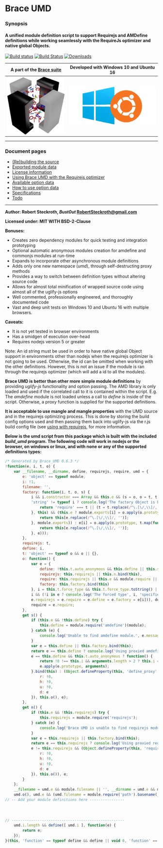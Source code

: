# Brace UMD
### Synopsis

#### A unified module definition script to support Requirejs and AMDefine definitions while working seamlessly with the RequireJs optimizer and native global Objects.

[![Build status](https://ci.appveyor.com/api/projects/status/8ou8s3c7ocq0972h/branch/master?svg=true)](https://ci.appveyor.com/project/restarian/brace-umd/branch/master) [![Build Status](https://travis-ci.org/restarian/brace_umd.svg?branch=master)](https://travis-ci.org/restarian/brace_umd) [![Downloads](https://img.shields.io/npm/dm/brace_umd.svg?svg=true)](https://npmjs.org/package/brace_umd)


| A part of the [Brace suite](https://github.com/restarian/restarian/blob/master/brace/README.md)| Developed with Windows 10 and Ubuntu 16 
| ---- | ----
| ![Brace](https://raw.githubusercontent.com/restarian/restarian/master/brace/doc/image/brace_logo_small.png) | [![Ubuntu on Windows](https://raw.githubusercontent.com/restarian/restarian/master/doc/image/ubuntu_windows_logo.png)](https://github.com/Microsoft/BashOnWindows) | 


------

### Document pages
* [(Re)building the source](https://github.com/restarian/brace_umd/blob/master/doc/build.md)
* [Exported module data ](https://github.com/restarian/brace_umd/blob/master/doc/exported_data.md)
* [License information](https://github.com/restarian/brace_umd/blob/master/doc/license.md)
* [Using Brace UMD with the Requirejs optimizer](https://github.com/restarian/brace_umd/blob/master/doc/optimizer.md)
* [Available option data](https://github.com/restarian/brace_umd/blob/master/doc/options.md)
* [How to use option data](https://github.com/restarian/brace_umd/blob/master/doc/passing_option_data.md)
* [Specifications](https://github.com/restarian/brace_umd/blob/master/doc/specification.md)
* [Todo](https://github.com/restarian/brace_umd/blob/master/doc/todo.md)

----

**Author: Robert Steckroth, _Bust0ut_ [<RobertSteckroth@gmail.com>](mailto:robertsteckroth@gmail.com)**

**Licensed under: MIT WITH BSD-2-Clause**

**Bonuses:**
* Creates zero dependency modules for quick testing and integration prototyping
* Optional automatic anonymous modules creation for amdefine and commonjs modules at run-time
* Expands to incorporate other asynchronous module definitions
* Adds only one new namespace (_umd_), through self-destructing proxy methods
* Provides a way to switch between definition types without altering source code
* Allows for almost total minification of wrapped source code using almost all of the uglify-js options
* Well commented, professionally engineered, and thoroughly documented code
* Vast and deep unit tests on Windows 10 and Ubuntu 16 with multiple browsers.

**Caveats:**
* It is not yet tested in browser environments
* Has a smidgen of execution over-head
* Requires nodejs version 5 or greater

Note: An id string must be used in order to have native global Object support in environments other than nodejs when the requirejs optimizer is not going to be used. Otherwise, the id can be omitted when working with the other definitions. However, this is not an issue if the module is ran through the requirejs optimizer (which will add a id to all the modules).

**Brace UMD is better than other more simple module definitions** by providing _uglify-js_ functionality and option passing. The AMD library is only loaded and used if the correlated call to it is contained within the script. E.g. The *amdefine* module is not loaded unless a call to *define* is inside of the script. Otherwise, a proxy function is supplied for the supported definitions.

**It is acceptable to use mangle and mangle properties** with the UMD source and in the requirejs optimizing process. This is done by storing the build config options used and then passing them back into uglify-js via the r.js build config file (see [using with requirejs](https://github.com/restarian/brace_umd/blob/master/doc/optimizer.md), for more information.

**Below is the umd script from this package which is built with the included *build_umd* program. The following code will work in nodejs or the browser, on windows or linux, and with none or any of the supported definitions types:**

```javascript
/* Generated by Brace_UMD 0.6.3 */
!function(e, i, t, o) {
    var __filename, __dirname, define, requirejs, require, umd = {
        e: 'object' == typeof module,
        i: !1,
        filename: '',
        factory: function(i, t, o, s) {
            i && i.constructor === Array && this.e && (s = o, o = t, t = i, i = this.filename), 
            'string' != typeof i ? console.log('The factory Object is being used but the module does not supply an id parameter. Skipping loading of the module.') : t.every(function(t) {
                return 'require' === t || (t = t.replace(/^\.[\/,\\]/, ''), ('factory' !== this.t.force_type || t in e) && (!this.e || t in module.exports) && t in e || !!console.log('The dependency', t, 'is not loaded into the factory. Skipping loading of the module', i));
            }, this) && (this.e ? module.exports[i] = o.apply(o.prototype, t.map(function(e, i) {
                return this[e.replace(/^\.[\/,\\]/, '')];
            }, module.exports)) : e[i] = o.apply(o.prototype, t.map(function(e, i) {
                return this[e.replace(/^\.[\/,\\]/, '')];
            }, e)));
        },
        requirejs: t,
        define: i,
        t: 'object' == typeof o && o || {},
        o: function() {
            var e = {
                define: !this.t.auto_anonymous && this.define || this.s.bind(this),
                requirejs: this.requirejs || this.n.bind(this),
                require: this.requirejs || this.e && module.require || this.factory.bind(this),
                factory: this.factory.bind(this)
            }, i = this.t.force_type && this.t.force_type.toString() || '';
            i && (!i in e ? console.log('The forced type', i, 'specified as an option is not supported by Brace UMD. Supported types are', Object.keys(e)) : (console.log('Forcing use of the definition type', i), 
            e.requirejs = e.require = e.define = e.factory = e[i])), define = e.define, requirejs = e.requirejs, 
            require = e.require;
        },
        get s() {
            if (this.e && !this.define) try {
                this.define = module.require('amdefine')(module);
            } catch (e) {
                console.log('Unable to find amdefine module.', e.message);
            }
            var e = this.define || this.factory.bind(this);
            return e == this.define ? console.log('Using proxied amdefine definition.') : console.log('Using factory proxied from amdefine call.'), 
            e == this.define && this.t.auto_anonymous ? function() {
                return !0 !== this.i && arguments.length > 2 ? this.i = arguments[0] : arguments.length <= 2 && (this.i = !0), 
                e.apply(e.prototype, arguments);
            }.bind(this) : (Object.defineProperty(this, 'define_proxy', {
                r: !0,
                h: !0,
                u: !0,
                d: e
            }), this.o(), e);
        },
        get n() {
            if (this.e && !this.requirejs) try {
                this.requirejs = module.require('requirejs');
            } catch (e) {
                console.log('Brace UMD is unable to find requirejs module.', e.message);
            }
            var e = this.requirejs || this.factory.bind(this);
            return e == this.requirejs ? console.log('Using proxied requirejs definition.') : console.log('Using factory proxied from requirejs call.'), 
            e != this.requirejs && (Object.defineProperty(this, 'requirejs_proxy', {
                r: !0,
                h: !0,
                u: !0,
                d: e
            }), this.o()), e;
        }
    };
    __filename = umd.e && module.filename || '', __dirname = umd.e && module.require('path').dirname(__filename) || '', 
    umd.o(), umd.e && (umd.filename = module.require('path').basename(__filename)), 
// -- Add your module definitions here ----------------



// ----------------------------------------------------
    umd.i.length && define([ umd.i ], function(e) {
        return e;
    });
}(this, 'function' == typeof define && define || void 0, 'function' == typeof requirejs && requirejs || void 0, {});
```
